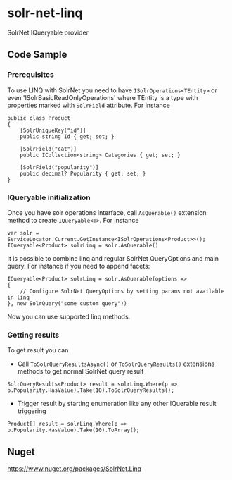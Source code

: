 # solr-net-linq
SolrNet IQueryable provider

## Code Sample
### Prerequisites
To use LINQ with SolrNet you need to have `ISolrOperations<TEntity>` or even 'ISolrBasicReadOnlyOperations<TEntity>' where TEntity is a type with properties marked with `SolrField` attribute. For instance 
```
public class Product
{
    [SolrUniqueKey("id")]
    public string Id { get; set; }

    [SolrField("cat")]
    public ICollection<string> Categories { get; set; }

    [SolrField("popularity")]
    public decimal? Popularity { get; set; }
}
```
### IQueryable initialization
Once you have solr operations interface, call `AsQuerable()` extension method to create `IQueryable<T>`. For instance 
```
var solr = ServiceLocator.Current.GetInstance<ISolrOperations<Product>>();
IQueryable<Product> solrLinq = solr.AsQuerable()
```
It is possible to combine linq and regular SolrNet QueryOptions and main query. For instance if you need to append facets:
```
IQueryable<Product> solrLinq = solr.AsQuerable(options =>
{
    // Configure SolrNet QueryOptions by setting params not available in linq
}, new SolrQuery("some custom query"))
```
Now you can use supported linq methods.
### Getting results
To get result you can
 -  Call `ToSolrQueryResultsAsync()` or `ToSolrQueryResults()` extensions methods to get normal SolrNet query result
 ```
 SolrQueryResults<Product> result = solrLinq.Where(p => p.Popularity.HasValue).Take(10).ToSolrQueryResults();
 ```
 - Trigger result by starting enumeration like any other IQuerable result triggering
 ```
 Product[] result = solrLinq.Where(p => p.Popularity.HasValue).Take(10).ToArray();
 ```


## Nuget
https://www.nuget.org/packages/SolrNet.Linq
